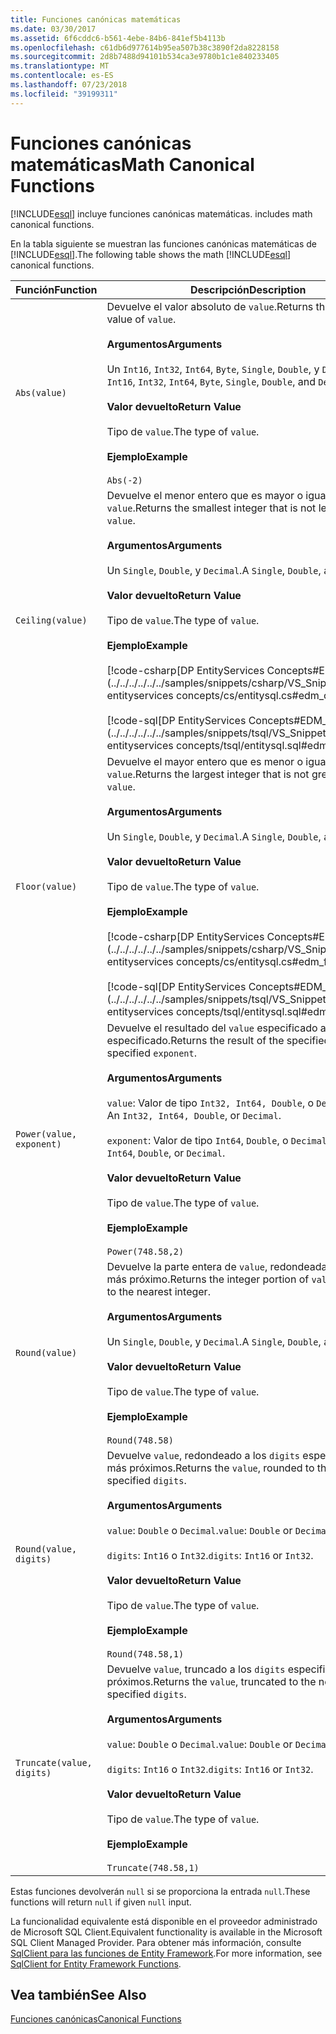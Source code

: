 ```yaml
---
title: Funciones canónicas matemáticas
ms.date: 03/30/2017
ms.assetid: 6f6cddc6-b561-4ebe-84b6-841ef5b4113b
ms.openlocfilehash: c61db6d977614b95ea507b38c3890f2da8228158
ms.sourcegitcommit: 2d8b7488d94101b534ca3e9780b1c1e840233405
ms.translationtype: MT
ms.contentlocale: es-ES
ms.lasthandoff: 07/23/2018
ms.locfileid: "39199311"
---
```

# <a name="math-canonical-functions"></a><span data-ttu-id="d5df5-102">Funciones canónicas matemáticas</span><span class="sxs-lookup"><span data-stu-id="d5df5-102">Math Canonical Functions</span></span>
[!INCLUDE[esql](../../../../../../includes/esql-md.md)]<span data-ttu-id="d5df5-103"> incluye funciones canónicas matemáticas.</span><span class="sxs-lookup"><span data-stu-id="d5df5-103"> includes math canonical functions.</span></span>  
  
 <span data-ttu-id="d5df5-104">En la tabla siguiente se muestran las funciones canónicas matemáticas de [!INCLUDE[esql](../../../../../../includes/esql-md.md)].</span><span class="sxs-lookup"><span data-stu-id="d5df5-104">The following table shows the math [!INCLUDE[esql](../../../../../../includes/esql-md.md)] canonical functions.</span></span>  
  
|<span data-ttu-id="d5df5-105">Función</span><span class="sxs-lookup"><span data-stu-id="d5df5-105">Function</span></span>|<span data-ttu-id="d5df5-106">Descripción</span><span class="sxs-lookup"><span data-stu-id="d5df5-106">Description</span></span>|  
|--------------|-----------------|  
|`Abs(value)`|<span data-ttu-id="d5df5-107">Devuelve el valor absoluto de `value`.</span><span class="sxs-lookup"><span data-stu-id="d5df5-107">Returns the absolute value of `value`.</span></span><br /><br /> <span data-ttu-id="d5df5-108">**Argumentos**</span><span class="sxs-lookup"><span data-stu-id="d5df5-108">**Arguments**</span></span><br /><br /> <span data-ttu-id="d5df5-109">Un `Int16`, `Int32`, `Int64`, `Byte`, `Single`, `Double`, y `Decimal`.</span><span class="sxs-lookup"><span data-stu-id="d5df5-109">An `Int16`, `Int32`, `Int64`, `Byte`, `Single`, `Double`, and `Decimal`.</span></span><br /><br /> <span data-ttu-id="d5df5-110">**Valor devuelto**</span><span class="sxs-lookup"><span data-stu-id="d5df5-110">**Return Value**</span></span><br /><br /> <span data-ttu-id="d5df5-111">Tipo de `value`.</span><span class="sxs-lookup"><span data-stu-id="d5df5-111">The type of `value`.</span></span><br /><br /> <span data-ttu-id="d5df5-112">**Ejemplo**</span><span class="sxs-lookup"><span data-stu-id="d5df5-112">**Example**</span></span><br /><br /> `Abs(-2)`|  
|`Ceiling(value)`|<span data-ttu-id="d5df5-113">Devuelve el menor entero que es mayor o igual que `value`.</span><span class="sxs-lookup"><span data-stu-id="d5df5-113">Returns the smallest integer that is not less than `value`.</span></span><br /><br /> <span data-ttu-id="d5df5-114">**Argumentos**</span><span class="sxs-lookup"><span data-stu-id="d5df5-114">**Arguments**</span></span><br /><br /> <span data-ttu-id="d5df5-115">Un `Single`, `Double`, y `Decimal`.</span><span class="sxs-lookup"><span data-stu-id="d5df5-115">A `Single`, `Double`, and `Decimal`.</span></span><br /><br /> <span data-ttu-id="d5df5-116">**Valor devuelto**</span><span class="sxs-lookup"><span data-stu-id="d5df5-116">**Return Value**</span></span><br /><br /> <span data-ttu-id="d5df5-117">Tipo de `value`.</span><span class="sxs-lookup"><span data-stu-id="d5df5-117">The type of `value`.</span></span><br /><br /> <span data-ttu-id="d5df5-118">**Ejemplo**</span><span class="sxs-lookup"><span data-stu-id="d5df5-118">**Example**</span></span><br /><br /> [!code-csharp[DP EntityServices Concepts#EDM_CEILING](../../../../../../samples/snippets/csharp/VS_Snippets_Data/dp entityservices concepts/cs/entitysql.cs#edm_ceiling)] <br /><br /> [!code-sql[DP EntityServices Concepts#EDM_CEILING](../../../../../../samples/snippets/tsql/VS_Snippets_Data/dp entityservices concepts/tsql/entitysql.sql#edm_ceiling)]|  
|`Floor(value)`|<span data-ttu-id="d5df5-119">Devuelve el mayor entero que es menor o igual que `value`.</span><span class="sxs-lookup"><span data-stu-id="d5df5-119">Returns the largest integer that is not greater than `value`.</span></span><br /><br /> <span data-ttu-id="d5df5-120">**Argumentos**</span><span class="sxs-lookup"><span data-stu-id="d5df5-120">**Arguments**</span></span><br /><br /> <span data-ttu-id="d5df5-121">Un `Single`, `Double`, y `Decimal`.</span><span class="sxs-lookup"><span data-stu-id="d5df5-121">A `Single`, `Double`, and `Decimal`.</span></span><br /><br /> <span data-ttu-id="d5df5-122">**Valor devuelto**</span><span class="sxs-lookup"><span data-stu-id="d5df5-122">**Return Value**</span></span><br /><br /> <span data-ttu-id="d5df5-123">Tipo de `value`.</span><span class="sxs-lookup"><span data-stu-id="d5df5-123">The type of `value`.</span></span><br /><br /> <span data-ttu-id="d5df5-124">**Ejemplo**</span><span class="sxs-lookup"><span data-stu-id="d5df5-124">**Example**</span></span><br /><br /> [!code-csharp[DP EntityServices Concepts#EDM_FLOOR](../../../../../../samples/snippets/csharp/VS_Snippets_Data/dp entityservices concepts/cs/entitysql.cs#edm_floor)] <br /><br /> [!code-sql[DP EntityServices Concepts#EDM_FLOOR](../../../../../../samples/snippets/tsql/VS_Snippets_Data/dp entityservices concepts/tsql/entitysql.sql#edm_floor)]|  
|`Power(value, exponent)`|<span data-ttu-id="d5df5-125">Devuelve el resultado del `value` especificado al `exponent` especificado.</span><span class="sxs-lookup"><span data-stu-id="d5df5-125">Returns the result of the specified `value` to the specified `exponent`.</span></span><br /><br /> <span data-ttu-id="d5df5-126">**Argumentos**</span><span class="sxs-lookup"><span data-stu-id="d5df5-126">**Arguments**</span></span><br /><br /> <span data-ttu-id="d5df5-127">`value`: Valor de tipo `Int32, Int64, Double`, o `Decimal`.</span><span class="sxs-lookup"><span data-stu-id="d5df5-127">`value`: An `Int32, Int64, Double`, or `Decimal`.</span></span><br /><br /> <span data-ttu-id="d5df5-128">`exponent`: Valor de tipo `Int64`, `Double`, o `Decimal`.</span><span class="sxs-lookup"><span data-stu-id="d5df5-128">`exponent`: An `Int64`, `Double`, or `Decimal`.</span></span><br /><br /> <span data-ttu-id="d5df5-129">**Valor devuelto**</span><span class="sxs-lookup"><span data-stu-id="d5df5-129">**Return Value**</span></span><br /><br /> <span data-ttu-id="d5df5-130">Tipo de `value`.</span><span class="sxs-lookup"><span data-stu-id="d5df5-130">The type of `value`.</span></span><br /><br /> <span data-ttu-id="d5df5-131">**Ejemplo**</span><span class="sxs-lookup"><span data-stu-id="d5df5-131">**Example**</span></span><br /><br /> `Power(748.58,2)`|  
|`Round(value)`|<span data-ttu-id="d5df5-132">Devuelve la parte entera de `value`, redondeada al entero más próximo.</span><span class="sxs-lookup"><span data-stu-id="d5df5-132">Returns the integer portion of `value`, rounded to the nearest integer.</span></span><br /><br /> <span data-ttu-id="d5df5-133">**Argumentos**</span><span class="sxs-lookup"><span data-stu-id="d5df5-133">**Arguments**</span></span><br /><br /> <span data-ttu-id="d5df5-134">Un `Single`, `Double`, y `Decimal`.</span><span class="sxs-lookup"><span data-stu-id="d5df5-134">A `Single`, `Double`, and `Decimal`.</span></span><br /><br /> <span data-ttu-id="d5df5-135">**Valor devuelto**</span><span class="sxs-lookup"><span data-stu-id="d5df5-135">**Return Value**</span></span><br /><br /> <span data-ttu-id="d5df5-136">Tipo de `value`.</span><span class="sxs-lookup"><span data-stu-id="d5df5-136">The type of `value`.</span></span><br /><br /> <span data-ttu-id="d5df5-137">**Ejemplo**</span><span class="sxs-lookup"><span data-stu-id="d5df5-137">**Example**</span></span><br /><br /> `Round(748.58)`|  
|`Round(value, digits)`|<span data-ttu-id="d5df5-138">Devuelve `value`, redondeado a los `digits` especificados más próximos.</span><span class="sxs-lookup"><span data-stu-id="d5df5-138">Returns the `value`, rounded to the nearest specified `digits`.</span></span><br /><br /> <span data-ttu-id="d5df5-139">**Argumentos**</span><span class="sxs-lookup"><span data-stu-id="d5df5-139">**Arguments**</span></span><br /><br /> <span data-ttu-id="d5df5-140">`value`: `Double` o `Decimal`.</span><span class="sxs-lookup"><span data-stu-id="d5df5-140">`value`: `Double` or `Decimal`.</span></span><br /><br /> <span data-ttu-id="d5df5-141">`digits`: `Int16` o `Int32`.</span><span class="sxs-lookup"><span data-stu-id="d5df5-141">`digits`: `Int16` or `Int32`.</span></span><br /><br /> <span data-ttu-id="d5df5-142">**Valor devuelto**</span><span class="sxs-lookup"><span data-stu-id="d5df5-142">**Return Value**</span></span><br /><br /> <span data-ttu-id="d5df5-143">Tipo de `value`.</span><span class="sxs-lookup"><span data-stu-id="d5df5-143">The type of `value`.</span></span><br /><br /> <span data-ttu-id="d5df5-144">**Ejemplo**</span><span class="sxs-lookup"><span data-stu-id="d5df5-144">**Example**</span></span><br /><br /> `Round(748.58,1)`|  
|`Truncate(value, digits)`|<span data-ttu-id="d5df5-145">Devuelve `value`, truncado a los `digits` especificados más próximos.</span><span class="sxs-lookup"><span data-stu-id="d5df5-145">Returns the `value`, truncated to the nearest specified `digits`.</span></span><br /><br /> <span data-ttu-id="d5df5-146">**Argumentos**</span><span class="sxs-lookup"><span data-stu-id="d5df5-146">**Arguments**</span></span><br /><br /> <span data-ttu-id="d5df5-147">`value`: `Double` o `Decimal`.</span><span class="sxs-lookup"><span data-stu-id="d5df5-147">`value`: `Double` or `Decimal`.</span></span><br /><br /> <span data-ttu-id="d5df5-148">`digits`: `Int16` o `Int32`.</span><span class="sxs-lookup"><span data-stu-id="d5df5-148">`digits`: `Int16` or `Int32`.</span></span><br /><br /> <span data-ttu-id="d5df5-149">**Valor devuelto**</span><span class="sxs-lookup"><span data-stu-id="d5df5-149">**Return Value**</span></span><br /><br /> <span data-ttu-id="d5df5-150">Tipo de `value`.</span><span class="sxs-lookup"><span data-stu-id="d5df5-150">The type of `value`.</span></span><br /><br /> <span data-ttu-id="d5df5-151">**Ejemplo**</span><span class="sxs-lookup"><span data-stu-id="d5df5-151">**Example**</span></span><br /><br /> `Truncate(748.58,1)`|  
  
 <span data-ttu-id="d5df5-152">Estas funciones devolverán `null` si se proporciona la entrada `null`.</span><span class="sxs-lookup"><span data-stu-id="d5df5-152">These functions will return `null` if given `null` input.</span></span>  
  
 <span data-ttu-id="d5df5-153">La funcionalidad equivalente está disponible en el proveedor administrado de Microsoft SQL Client.</span><span class="sxs-lookup"><span data-stu-id="d5df5-153">Equivalent functionality is available in the Microsoft SQL Client Managed Provider.</span></span> <span data-ttu-id="d5df5-154">Para obtener más información, consulte [SqlClient para las funciones de Entity Framework](../../../../../../docs/framework/data/adonet/ef/sqlclient-for-ef-functions.md).</span><span class="sxs-lookup"><span data-stu-id="d5df5-154">For more information, see [SqlClient for Entity Framework Functions](../../../../../../docs/framework/data/adonet/ef/sqlclient-for-ef-functions.md).</span></span>  
  
## <a name="see-also"></a><span data-ttu-id="d5df5-155">Vea también</span><span class="sxs-lookup"><span data-stu-id="d5df5-155">See Also</span></span>  
 [<span data-ttu-id="d5df5-156">Funciones canónicas</span><span class="sxs-lookup"><span data-stu-id="d5df5-156">Canonical Functions</span></span>](../../../../../../docs/framework/data/adonet/ef/language-reference/canonical-functions.md)
